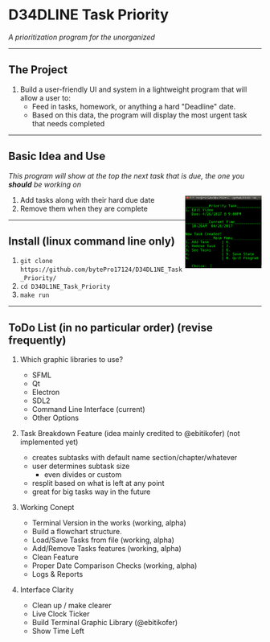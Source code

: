 # D34DLINE Task Priority

_A prioritization program for the unorganized_

---

## The Project

1. Build a user-friendly UI and system in a lightweight program that will allow a user to:
	* Feed in tasks, homework, or anything a hard "Deadline" date.
	* Based on this data, the program will display the most urgent task that needs completed

---

## Basic Idea and Use

_This program will show at the top the next task that is due, the one you **should** be working on_

<img src="res/cli_screenshot_mm.png" height="144px" align="right">

1. Add tasks along with their hard due date
2. Remove them when they are complete

---

## Install (linux command line only)

1. ````git clone https://github.com/bytePro17124/D34DL1NE_Task_Priority/````
2. ````cd D34DL1NE_Task_Priority````
3. ````make run````

---

## ToDo List (in no particular order) (revise frequently)
1. Which graphic libraries to use?
    * SFML
    * Qt
    * Electron
    * SDL2
    * Command Line Interface (current)
    * Other Options

2. Task Breakdown Feature (idea mainly credited to @ebitikofer) (not implemented yet)
	* creates subtasks with default name section/chapter/whatever
	* user determines subtask size
		* even divides or custom
	* resplit based on what is left at any point
	* great for big tasks way in the future

3. Working Conept
	* Terminal Version in the works (working, alpha)
	* Build a flowchart structure.
	* Load/Save Tasks from file (working, alpha)
	* Add/Remove Tasks features (working, alpha)
	* Clean Feature
	* Proper Date Comparison Checks (working, alpha)
	* Logs & Reports

4. Interface Clarity
	* Clean up / make clearer
	* Live Clock Ticker
	* Build Terminal Graphic Library (@ebitikofer)
	* Show Time Left
